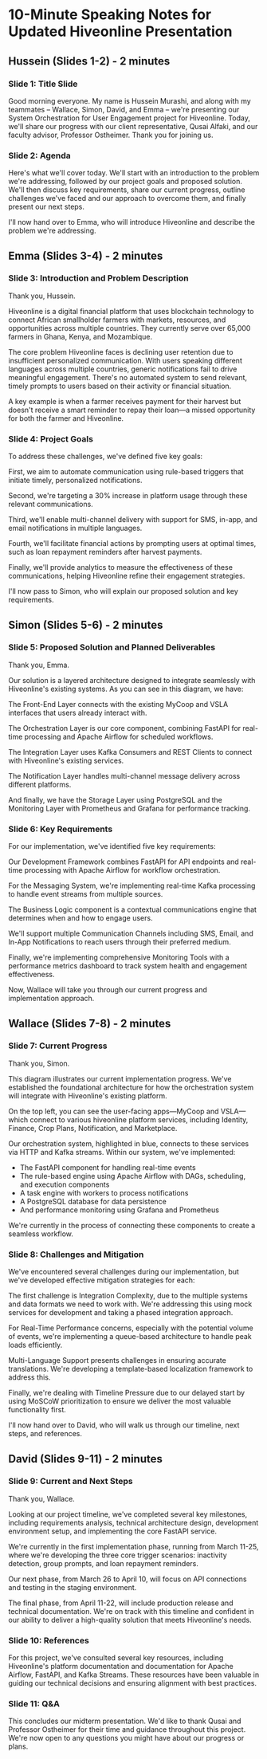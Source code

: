 # 10-Minute Speaking Notes for Updated Hiveonline Presentation

## Hussein (Slides 1-2) - 2 minutes

### Slide 1: Title Slide
Good morning everyone. My name is Hussein Murashi, and along with my teammates – Wallace, Simon, David, and Emma – we're presenting our System Orchestration for User Engagement project for Hiveonline. Today, we'll share our progress with our client representative, Qusai Alfaki, and our faculty advisor, Professor Ostheimer. Thank you for joining us.

### Slide 2: Agenda
Here's what we'll cover today. We'll start with an introduction to the problem we're addressing, followed by our project goals and proposed solution. We'll then discuss key requirements, share our current progress, outline challenges we've faced and our approach to overcome them, and finally present our next steps. 

I'll now hand over to Emma, who will introduce Hiveonline and describe the problem we're addressing.

## Emma (Slides 3-4) - 2 minutes

### Slide 3: Introduction and Problem Description
Thank you, Hussein. 

Hiveonline is a digital financial platform that uses blockchain technology to connect African smallholder farmers with markets, resources, and opportunities across multiple countries. They currently serve over 65,000 farmers in Ghana, Kenya, and Mozambique.

The core problem Hiveonline faces is declining user retention due to insufficient personalized communication. With users speaking different languages across multiple countries, generic notifications fail to drive meaningful engagement. There's no automated system to send relevant, timely prompts to users based on their activity or financial situation.

A key example is when a farmer receives payment for their harvest but doesn't receive a smart reminder to repay their loan—a missed opportunity for both the farmer and Hiveonline.

### Slide 4: Project Goals
To address these challenges, we've defined five key goals:

First, we aim to automate communication using rule-based triggers that initiate timely, personalized notifications.

Second, we're targeting a 30% increase in platform usage through these relevant communications.

Third, we'll enable multi-channel delivery with support for SMS, in-app, and email notifications in multiple languages.

Fourth, we'll facilitate financial actions by prompting users at optimal times, such as loan repayment reminders after harvest payments.

Finally, we'll provide analytics to measure the effectiveness of these communications, helping Hiveonline refine their engagement strategies.

I'll now pass to Simon, who will explain our proposed solution and key requirements.

## Simon (Slides 5-6) - 2 minutes

### Slide 5: Proposed Solution and Planned Deliverables
Thank you, Emma.

Our solution is a layered architecture designed to integrate seamlessly with Hiveonline's existing systems. As you can see in this diagram, we have:

The Front-End Layer connects with the existing MyCoop and VSLA interfaces that users already interact with.

The Orchestration Layer is our core component, combining FastAPI for real-time processing and Apache Airflow for scheduled workflows.

The Integration Layer uses Kafka Consumers and REST Clients to connect with Hiveonline's existing services.

The Notification Layer handles multi-channel message delivery across different platforms.

And finally, we have the Storage Layer using PostgreSQL and the Monitoring Layer with Prometheus and Grafana for performance tracking.

### Slide 6: Key Requirements
For our implementation, we've identified five key requirements:

Our Development Framework combines FastAPI for API endpoints and real-time processing with Apache Airflow for workflow orchestration.

For the Messaging System, we're implementing real-time Kafka processing to handle event streams from multiple sources.

The Business Logic component is a contextual communications engine that determines when and how to engage users.

We'll support multiple Communication Channels including SMS, Email, and In-App Notifications to reach users through their preferred medium.

Finally, we're implementing comprehensive Monitoring Tools with a performance metrics dashboard to track system health and engagement effectiveness.

Now, Wallace will take you through our current progress and implementation approach.

## Wallace (Slides 7-8) - 2 minutes

### Slide 7: Current Progress
Thank you, Simon.

This diagram illustrates our current implementation progress. We've established the foundational architecture for how the orchestration system will integrate with Hiveonline's existing platform. 

On the top left, you can see the user-facing apps—MyCoop and VSLA—which connect to various hiveonline platform services, including Identity, Finance, Crop Plans, Notification, and Marketplace.

Our orchestration system, highlighted in blue, connects to these services via HTTP and Kafka streams. Within our system, we've implemented:
- The FastAPI component for handling real-time events
- The rule-based engine using Apache Airflow with DAGs, scheduling, and execution components
- A task engine with workers to process notifications
- A PostgreSQL database for data persistence
- And performance monitoring using Grafana and Prometheus

We're currently in the process of connecting these components to create a seamless workflow.

### Slide 8: Challenges and Mitigation
We've encountered several challenges during our implementation, but we've developed effective mitigation strategies for each:

The first challenge is Integration Complexity, due to the multiple systems and data formats we need to work with. We're addressing this using mock services for development and taking a phased integration approach.

For Real-Time Performance concerns, especially with the potential volume of events, we're implementing a queue-based architecture to handle peak loads efficiently.

Multi-Language Support presents challenges in ensuring accurate translations. We're developing a template-based localization framework to address this.

Finally, we're dealing with Timeline Pressure due to our delayed start by using MoSCoW prioritization to ensure we deliver the most valuable functionality first.

I'll now hand over to David, who will walk us through our timeline, next steps, and references.

## David (Slides 9-11) - 2 minutes

### Slide 9: Current and Next Steps
Thank you, Wallace.

Looking at our project timeline, we've completed several key milestones, including requirements analysis, technical architecture design, development environment setup, and implementing the core FastAPI service.

We're currently in the first implementation phase, running from March 11-25, where we're developing the three core trigger scenarios: inactivity detection, group prompts, and loan repayment reminders.

Our next phase, from March 26 to April 10, will focus on API connections and testing in the staging environment.

The final phase, from April 11-22, will include production release and technical documentation. We're on track with this timeline and confident in our ability to deliver a high-quality solution that meets Hiveonline's needs.

### Slide 10: References
For this project, we've consulted several key resources, including Hiveonline's platform documentation and documentation for Apache Airflow, FastAPI, and Kafka Streams. These resources have been valuable in guiding our technical decisions and ensuring alignment with best practices.

### Slide 11: Q&A
This concludes our midterm presentation. We'd like to thank Qusai and Professor Ostheimer for their time and guidance throughout this project. We're now open to any questions you might have about our progress or plans.
